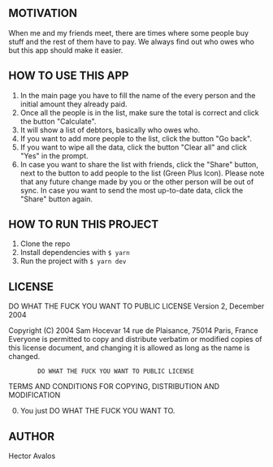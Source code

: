 ## MOTIVATION
When me and my friends meet, there are times where some people buy stuff and the rest of them have to pay. We always find out who owes who but this app should make it easier.

## HOW TO USE THIS APP
1. In the main page you have to fill the name of the every person and the initial amount they already paid.
2. Once all the people is in the list, make sure the total is correct and click the button "Calculate".
3. It will show a list of debtors, basically who owes who.
4. If you want to add more people to the list, click the button "Go back".
5. If you want to wipe all the data, click the button "Clear all" and click "Yes" in the prompt.
6. In case you want to share the list with friends, click the "Share" button, next to the button to add people to the list (Green Plus Icon). Please note that any future change made by you or the other person will be out of sync. In case you want to send the most up-to-date data, click the "Share" button again.

## HOW TO RUN THIS PROJECT
1. Clone the repo
2. Install dependencies with ```$ yarn```
3. Run the project with ```$ yarn dev```

## LICENSE
DO WHAT THE FUCK YOU WANT TO PUBLIC LICENSE
                    Version 2, December 2004
 
 Copyright (C) 2004 Sam Hocevar
  14 rue de Plaisance, 75014 Paris, France
 Everyone is permitted to copy and distribute verbatim or modified
 copies of this license document, and changing it is allowed as long
 as the name is changed.
 
            DO WHAT THE FUCK YOU WANT TO PUBLIC LICENSE
   TERMS AND CONDITIONS FOR COPYING, DISTRIBUTION AND MODIFICATION
 
  0. You just DO WHAT THE FUCK YOU WANT TO.

## AUTHOR
Hector Avalos
